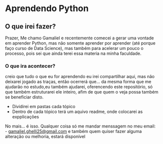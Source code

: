 # Aprendendo Python

## O que irei fazer?

Prazer, Me chamo Gamaliel e recentemente comecei a gerar uma vontade em aprender Python, mas não somente aprender por aprender (até porque faço curso de Data Science), mas também para acelerar um pouco o processo, pois sei que ainda terei essa materia na minha faculdade.

### O que ira acontecer?

creio que tudo o que eu for aprendendo eu irei compartilhar aqui, mas não deixarei jogado as traças, então ocerrerá que...
da mesma forma que me ajudarão no estudo,eu também ajudarei, oferencendo este repositório, só que também estruturarei ele inteiro, afim de que quem o veja possa também se beneficiar disto.

- Dividirei em pastas cada tópico
- Dentro de cada tópico terá um aquivo readme, onde colocarei as expplicações

No mais... é isso. Qualquer coisa só me mandar menssagem no meu email:
    - <gamaliel.ghelli25@gmail.com>
e também quem quiser fazer alguma alteração ou melhoria, estará disponível
